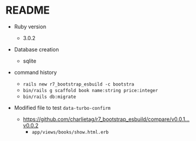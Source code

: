 # README

* Ruby version
  * 3.0.2

* Database creation
  * sqlite

* command history
  * `rails new r7_bootstrap_esbuild -c bootstra`
  * `bin/rails g scaffold book name:string price:integer`
  * `bin/rails db:migrate`

* Modified file to test `data-turbo-confirm`
  * https://github.com/charlietag/r7_bootstrap_esbuild/compare/v0.0.1...v0.0.2
    * `app/views/books/show.html.erb`
